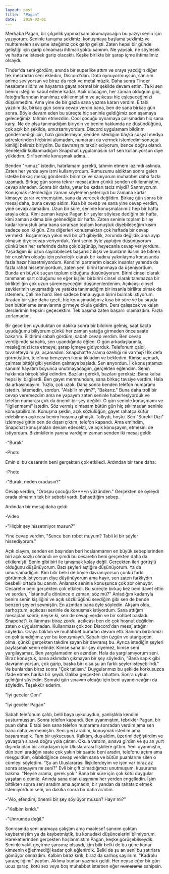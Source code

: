 ```yaml
---
layout: post
title:  "Pagan"
date:   2019-02-01
---
```


Merhaba Pagan, bir çılgınlık yapmazsam okumayacağın bu yazıyı senin için yazıyorum. Seninle tanışma şeklimiz, konuşmaya başlama şeklimiz ve muhtemelen sevişme isteğimiz çok garip gelişti. Zaten hepsi bir günde geliştiği için garip olmaması ihtimali yoktu sanırım. Ne yapsak, ne söylesek ve hatta ne istesek garip olacaktı. Keşke birlikte bir şarap içme ihtimalimiz olsaydı.

Tinder'da seni gördüm, anında bir superlike attım ve oraya yazdığın diğer tek mecradan seni ekledim, Discord'dan. Dota oynuyormuşsun, sanırım anime seviyorsun ve biraz da rock ve metal müzik. Daha sonra Tinder hesabımı sildim ve hayatıma gayet normal bir şekilde devam ettim. Ta ki sen benim isteğimi kabul edene kadar. Açık olacağım, her zaman olduğum gibi, fotoğraflarından inanılmaz etkilenmiştim ve açıkcası hiç eşleşeceğimizi düşünmedim. Ama yine de bir gazla sana yazma kararı verdim. E tabi yazdım da, birkaç gün sonra cevap verdin bana, ben de sana birkaç gün sonra. Böyle devam eden bu süreçte hiç seninle geldiğimiz son aşamaya geleceğimizi tahmin etmezdim. Cool çocuğu oynamaya çalışmadım hiç sana karşı. Ne de olsa tanımadığım biriydin ve benim hakkımda ne düşündüğünü, çok açık bir şekilde, umursamıyordum. Discord uygulamam bildirim göndermediği için, hala göndermiyor, senden istediğim başka sosyal medya adreslerinden hiçbirini alamadım, numaranı da vermek istemedim sonuçta kimliği belirsiz biriydim. Bu davranışını takdir ediyorum, bence doğru olandı. Senelerdir kullanmadığım Snapchat uygulamasını sırf sen kullanıyorsun diye yükledim. Sırf seninle konuşmak adına... 

Benden "rumuz" istedin, hatırlamam gerekti, tahmin etmem lazımdı aslında. Zaten her yerde aynı ismi kullanıyordum. Rumuzumu aldıktan sonra gelen istekle birkaç mesaj gönderdik birimize ve sanıyorum muhabbet daha fazla uzamadı. Birkaç gün sonra tekrar mesaj attım çünkü senden etkilenmiştim, cevap almadım. Sonra bir daha, yeter bu kadarı taciz miydi? Sanmıyorum. Konuşmak istemediğin zaman söylemen yeterliydi bu zamana kadar kimseye zarar vermemiştim, sana da verecek değildim. Birkaç gün sonra bir mesaj daha, buna cevap aldım. Kısa bir cevap ve sana yine cevap verdim, yine cevap alamadım. Uzun bir süre, seninle konuşmalarımız hep bir hafta arayla oldu. Kimi zaman keşke Pagan bir şeyler söylese dediğim bir hafta, kimi zaman aklıma bile gelmediğin bir hafta. Zaten seninle toplam bir ay kadar konuştuk ama bana sorarsan toplam konuştuk diyebileceğim kısım sadece son iki gün. Zira diğerleri konuşmaktan çok haftada bir cevap vermekti. Boşanmaya yakın evli bir çift gibiydik, zorunda değildik ama ayıp olmasın diye cevap veriyorduk. Yani senin öyle yaptığını düşünüyorum çünkü ben her seferinde daha çok düşünüp, heyecanla cevap veriyordum. Yaşadığım iki uzun sayılabilecek başarısız ilişki ve bunların ikisini de bitiren bir crush'ım olduğu için psikolojik olarak bir kadına yakınlaşma konusunda fazla hazır hissetmiyordum. Kendimi partnerim olacak insanlar yanında da fazla rahat hissetmiyordum, zaten yeni birini tanımaya da üşeniyordum. Bunda en büyük suçun toplum olduğunu düşünüyorum. Birini cinsel olarak tanımanın şart olduğunu ve eğer kişiler birbirini cinsel olarak tanımazsa bir birlikteliğin çok uzun süremeyeceğini düşünenlerdenim. Açıkcası cinsel zevklerimin uyuşmadığı ve yatakta tanımadığım bir insanla birlikte olmak da istemem. Call me hard. Ben sadece bana uygun birini bulmak istiyorum. Aradan bir süre daha geçti, hiç konuşmadığımız kısa bir süre ve bu sırada ben bütünleme sınavlarıma girmeye okula geldim. Ders çalışacak ve kalan derslerimin hepsini geçecektim. Tek başıma zaten başarılı olamazdım. Fazla zorlamadım.

Bir gece ben uyuduktan on dakika sonra bir bildirim gelmiş, saat kaçta uyuduğumu biliyorum çünkü her zaman yatağa girmeden önce saate bakarım. Bildirimi sabah gördüm, sabah cevap verdim. Ben cevap verdiğimde sabahtı, sen uyandığında öğlen. O gün arkadaşlarımla, mesleğimizi icra etmeye, şarap içmeye gidiyorduk. Telefonum çaldı, tuvaletteydim ya, açamadım. Snapchat'te arama özelliği mi varmış?! İlk defa görmüştüm, telefona benzeyen ikona tıkladım ve bekledim. Kimse açmadı, çalması bittiği gibi yeniden çalmaya başladı. Sen arıyordun. İlk konuşmamızı sanırım hayatım boyunca unutmayacağım, gerçekten eğlendim. Senin hakkında birçok bilgi edindim. Bazıları gerekli, bazıları gereksiz. Bana kalsa hepsi iyi bilgilerdi. Ben gayet memnundum, sana birkaç tavsiye verdim. Hala da arkasındayım. Tuzla, çok uzak. Daha sonra benden telefon numaramı istedin. İstemedin, sordun. "Alabilir miyim?", "Bakarız." Buna daha troll bir cevap veremezdim ama ne yapayım zaten seninle haberleşiyorduk ve telefon numarası çok da önemli bir şey değildi. O gün seninle konuşmamı ve "ilgilenmemi" istedin. Söz vermiş olmasam bütün gün hiç sıkılmadan seninle konuşabilirdim. Konuşma şeklin, açık sözlülüğün, gayet rahatça küfür edebilmen açıkcası benim hoşuma gitmişti. Tatlıydı, hoştu. Sen "Sürekli Dizi" izlemeye gittin ben de dışarı çıktım, telefon kapandı. Ama emindim, Snapchat konuşmaları devam edecekti, ve açık konuşayım, etmesini de istiyordum. Bizimkilerin yanına vardığım zaman senden iki mesaj geldi:

-"Burak"

-Photo

Emin ol bu cesaretin beni gerçekten çok etkiledi. Ardından bir tane daha:

-Photo

-"Burak, neden oradasın?"

Cevap verdim, "Orospu çocuğu S****n yüzünden." Gerçekten de öyleydi orada olmamın tek bir sebebi vardı. Bahsettiğim sebep.

Ardından bir mesaj daha geldi:

-Video

-"Hiçbir şey hissetmiyor musun?"

Yine cevap verdim, "Sence ben robot muyum? Tabii ki bir şeyler hissediyorum."


Açık olayım, senden en başından beri hoşlanmamın en büyük sebeplerinden biri açık sözlü olmandı ve şimdi bu cesaretin beni gerçekten daha da etkilemişti. Senin gibi biri ile tanışmak kolay değil. Gerçekten ileri görüşlü olduğunu düşünüyorum. Bazı şeyleri aştığını düşünüyorum. Ya da umursamadığını. Kim bilir belki de böyle davranıyorsun çünkü farklı görünmek istiyorsun diye düşünüyorum ama hayır, sen zaten farklıydın besbelli ortada bu canım. Anlamak seninle konuşunca çok zor olmuyor. Cesaretin beni gerçekten çok etkiledi. Bu süreçte birkaç kez beni davet ettin ve sordun, "İstanbul'a dönünce o zaman, söz mü?" Anladığım kadarıyla benim senin kişiliğini ve açık sözlülüğünü sevdiğim gibi sen de bende benzeri şeyleri sevmiştin. En azından bana öyle söyledin. Akşam oldu, sarhoştum, açıkcası seninle de konuşmak istiyordum. Sana attığım mesajdan sonra, neyse ki, sen de cevap verdin ve bir sohbet başladı. Snapchat'i kullanması biraz zordu, açıkcası ben de çok hoşnut değildim zaten o uygulamadan. Kullanması çok zor. Discord'dan mesaj attığını söyledin. Oraya baktım ve muhabbet buradan devam etti. Sanırım birbirimizi en çok tanıdığımız yer bu konuşmaydı. Sabah için üzgün ve utangaçtın, olma, çünkü gerçekten takdire şayan bir davranış bu. Ayrıca istediğin şeyleri paylaşmak senin elinde. Kimse sana bir şey diyemez, kimse seni yargılayamaz. Ben yargılamadım en azından. Hala da yargılamıyorum seni. Biraz konuştuk, bana aklımdan çıkmayan bir şey söyledin, "Bana sapık gibi davranmıyorsun, çok garip, başka biri olsa şu an farklı şeyler isteyebilirdi." Ve bunlardan biraz sonra "Çok tatlısın." Duygularımızı bu şekilde korkusuzca ifade etmek harika bir şeydi. Galiba gerçekten rahattım. Sonra uykun geldiğini söyledin. Sonraki gün sınavım olduğu için beni uyandırıcağını da söyledin. Teşekkür ederim.


"İyi geceler Coni"

"İyi geceler Pagan"


Sabah telefonum çaldı, belli baya uykuluydun, yanlışlıkla kendini susturmuşsun. Sonra telefon kapandı. Ben uyanmıştım, tebrikler Pagan, bir puan daha. E tabi ben sana telefon numaramı sonradan verdim ama sen bana daha vermemiştin. Seni geri aradım, konuşmak istedim ama başaramadık. Tam bir uykucusun. Kalktım, duş aldım, üzerimi değiştirdim ve yavaştan sınava doğru yola çıktım. Okula vardım, sınava girdim ve şu an yurt dışında olan bir arkadaşım için Uluslararası İlişkilere gittim. Yeni uyanmıştın, dün beni aradığın saate çok yakın bir saatte beni aradın, telefonu açtım ama meşguldüm, olabildiğince cevap verdim sana ve bütün puanlarımı silen o cümleyi söyledim. "Şu an Uluslararası İlişkilerdeyim ve işim var biraz az sonra arayayım mı seni?" Evli bir çift olmadığımızı unutmuşum, kusuruma bakma. "Neyse arama, gerek yok." Bana bir süre için çok kötü duygular yaşatan o cümle. Anında sana olan ulaşımımı her yerden engelledin. İşim bittikten sonra seni aradım ama açmadın, bir yandan da rahatsız etmek istemiyordum seni, on dakika sonra bir daha aradım.


-"Alo, efendim, önemli bir şey söylüyor musun? Hayır mı?"

-"Kalbim kırıldı."

-"Umrumda değil."


Sonrasında seni aramaya çalıştım ama maalesef sanırım çoktan kaybetmiştim ya da kaybetmiştik, bu konudaki düşüncelerini bilmiyorum. Hareketlerinden gerçekten hoşlanmıştım Pagan, keşke görüşebilseydik. Seninle vakit geçirme şansınız olsaydı, kim bilir belki de bu güne kadar kimsenin eğlenmediği kadar çok eğlenirdik. Belki de şu an seni bu satırlara gömüyor olmazdım. Kalbim biraz kırık, biraz da sarhoş sayılırım. "Kadrolu şarapçılığımı" yaptım. Aklıma bunları yazmak geldi. Her neyse eğer bir gün ucuz şarap, kötü sex veya boş muhabbet istersen eğer ~~numarama~~ sahipsin. 
